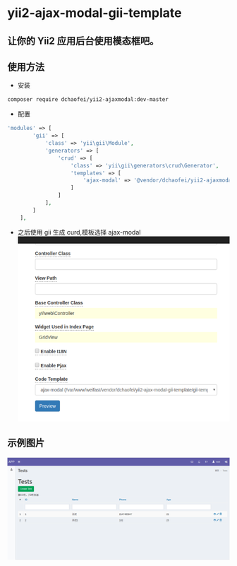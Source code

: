 # yii2-ajax-modal-gii-template
## 让你的 Yii2 应用后台使用模态框吧。
## 使用方法
- 安装
```bash
composer require dchaofei/yii2-ajaxmodal:dev-master
```
- 配置
```php
'modules' => [
        'gii' => [
            'class' => 'yii\gii\Module',
            'generators' => [
                'crud' => [
                    'class' => 'yii\gii\generators\crud\Generator',
                    'templates' => [
                        'ajax-modal' => '@vendor/dchaofei/yii2-ajaxmodal/gii-template/curd/default',
                    ]
                ]
            ],
        ]
    ],
```
- 之后使用 gii 生成 curd,模板选择 ajax-modal
![](https://raw.githubusercontent.com/dchaofei/images/master/yii2-ajaxmodal/operate.png)

## 示例图片
![](https://raw.githubusercontent.com/dchaofei/images/master/yii2-ajaxmodal/example.gif)

